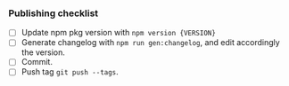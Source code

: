 ### Publishing checklist

- [ ] Update npm pkg version with `npm version {VERSION}`
- [ ] Generate changelog with `npm run gen:changelog`, and edit accordingly the version.
- [ ] Commit.
- [ ] Push tag `git push --tags`.
